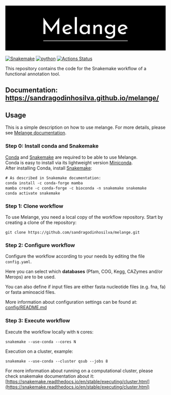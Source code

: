 ![Header](logo/melangev2_small.png) 


[![Snakemake](https://img.shields.io/badge/snakemake-≥7.5.0-brightgreen.svg)](https://snakemake.bitbucket.io)
[![python](https://img.shields.io/badge/python-≥3.8-brightgreen.svg)](https://www.python.org/)
[![Actions Status](https://github.com/sandragodinhosilva/melange/workflows/tests/badge.svg)](https://github.com/sandragodinhosilva/melange/actions)



This repository contains the code for the Snakemake workflow of a functional annotation tool.

## Documentation: https://sandragodinhosilva.github.io/melange/


## Usage
This is a simple description on how to use melange. For more details, please see [Melange documentation](https://sandragodinhosilva.github.io/melange/).

### Step 0: Install conda and Snakemake
[Conda](https://conda.io/docs/) and
[Snakemake](https://snakemake.readthedocs.io) are required to be able to use
Melange. \
Conda is easy to install via its lightweight version 
[Miniconda](https://conda.io/miniconda.html). \
After installing Conda, install [Snakemake](https://snakemake.readthedocs.io/en/stable/getting_started/installation.html):

    # As described in Snakemake documentation:
    conda install -c conda-forge mamba
    mamba create -c conda-forge -c bioconda -n snakemake snakemake
    conda activate snakemake


### Step 1: Clone workflow
To use Melange, you need a local copy of the workflow repository. Start by
creating a clone of the repository: 

    git clone https://github.com/sandragodinhosilva/melange.git

### Step 2: Configure workflow
Configure the workflow according to your needs by editing the file
`config.yaml`.

Here you can select which **databases** (Pfam, COG, Kegg, CAZymes and/or Merops) are to be used.

You can also define if input files are either fasta nucleotide files (e.g. fna, fa) or fasta aminoacid files.

More information about configuration settings can be found at: [config/README.md](https://github.com/sandragodinhosilva/melange/tree/master/config)

### Step 3: Execute workflow
Execute the workflow locally with `N` cores:

    snakemake --use-conda --cores N
    
Execution on a cluster, example:

    snakemake --use-conda --cluster qsub --jobs 8
    
For more information about running on a computational cluster, please check snakemake documentation about it: [https://snakemake.readthedocs.io/en/stable/executing/cluster.html](https://snakemake.readthedocs.io/en/stable/executing/cluster.html)
